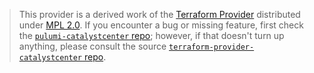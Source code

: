 > This provider is a derived work of the [Terraform Provider](https://github.com/terraform-providers/terraform-provider-catalystcenter)
> distributed under [MPL 2.0](https://www.mozilla.org/en-US/MPL/2.0/). If you encounter a bug or missing feature,
> first check the [`pulumi-catalystcenter` repo](/issues); however, if that doesn't turn up anything,
> please consult the source [`terraform-provider-catalystcenter` repo](https://github.com/terraform-providers/terraform-provider-catalystcenter/issues).
